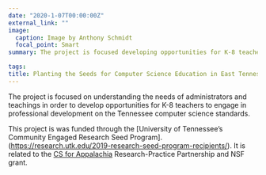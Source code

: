 ```yaml
---
date: "2020-1-07T00:00:00Z"
external_link: ""
image:
  caption: Image by Anthony Schmidt
  focal_point: Smart
summary: The project is focused developing opportunities for K-8 teachers to engage in professional development on the Tennessee computer science standards.

tags:
title: Planting the Seeds for Computer Science Education in East Tennessee
---
```


The project is focused on understanding the needs of administrators and teachings in order to develop opportunities for K-8 teachers to engage in professional development on the Tennessee computer science standards.

This project is was funded through the [University of Tennessee’s Community Engaged Research Seed Program].(https://research.utk.edu/2019-research-seed-program-recipients/). It is related to the [CS for Appalachia](https://www.makingdatasciencecount.com/project/cs4appalachia/) Research-Practice Partnership and NSF grant.
